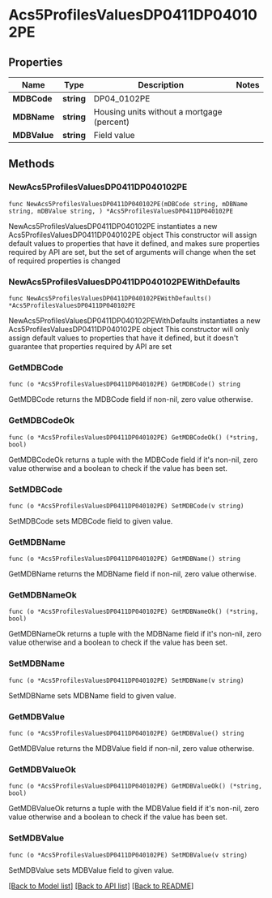 # Acs5ProfilesValuesDP0411DP040102PE

## Properties

Name | Type | Description | Notes
------------ | ------------- | ------------- | -------------
**MDBCode** | **string** | DP04_0102PE | 
**MDBName** | **string** | Housing units without a mortgage (percent) | 
**MDBValue** | **string** | Field value | 

## Methods

### NewAcs5ProfilesValuesDP0411DP040102PE

`func NewAcs5ProfilesValuesDP0411DP040102PE(mDBCode string, mDBName string, mDBValue string, ) *Acs5ProfilesValuesDP0411DP040102PE`

NewAcs5ProfilesValuesDP0411DP040102PE instantiates a new Acs5ProfilesValuesDP0411DP040102PE object
This constructor will assign default values to properties that have it defined,
and makes sure properties required by API are set, but the set of arguments
will change when the set of required properties is changed

### NewAcs5ProfilesValuesDP0411DP040102PEWithDefaults

`func NewAcs5ProfilesValuesDP0411DP040102PEWithDefaults() *Acs5ProfilesValuesDP0411DP040102PE`

NewAcs5ProfilesValuesDP0411DP040102PEWithDefaults instantiates a new Acs5ProfilesValuesDP0411DP040102PE object
This constructor will only assign default values to properties that have it defined,
but it doesn't guarantee that properties required by API are set

### GetMDBCode

`func (o *Acs5ProfilesValuesDP0411DP040102PE) GetMDBCode() string`

GetMDBCode returns the MDBCode field if non-nil, zero value otherwise.

### GetMDBCodeOk

`func (o *Acs5ProfilesValuesDP0411DP040102PE) GetMDBCodeOk() (*string, bool)`

GetMDBCodeOk returns a tuple with the MDBCode field if it's non-nil, zero value otherwise
and a boolean to check if the value has been set.

### SetMDBCode

`func (o *Acs5ProfilesValuesDP0411DP040102PE) SetMDBCode(v string)`

SetMDBCode sets MDBCode field to given value.


### GetMDBName

`func (o *Acs5ProfilesValuesDP0411DP040102PE) GetMDBName() string`

GetMDBName returns the MDBName field if non-nil, zero value otherwise.

### GetMDBNameOk

`func (o *Acs5ProfilesValuesDP0411DP040102PE) GetMDBNameOk() (*string, bool)`

GetMDBNameOk returns a tuple with the MDBName field if it's non-nil, zero value otherwise
and a boolean to check if the value has been set.

### SetMDBName

`func (o *Acs5ProfilesValuesDP0411DP040102PE) SetMDBName(v string)`

SetMDBName sets MDBName field to given value.


### GetMDBValue

`func (o *Acs5ProfilesValuesDP0411DP040102PE) GetMDBValue() string`

GetMDBValue returns the MDBValue field if non-nil, zero value otherwise.

### GetMDBValueOk

`func (o *Acs5ProfilesValuesDP0411DP040102PE) GetMDBValueOk() (*string, bool)`

GetMDBValueOk returns a tuple with the MDBValue field if it's non-nil, zero value otherwise
and a boolean to check if the value has been set.

### SetMDBValue

`func (o *Acs5ProfilesValuesDP0411DP040102PE) SetMDBValue(v string)`

SetMDBValue sets MDBValue field to given value.



[[Back to Model list]](../README.md#documentation-for-models) [[Back to API list]](../README.md#documentation-for-api-endpoints) [[Back to README]](../README.md)



